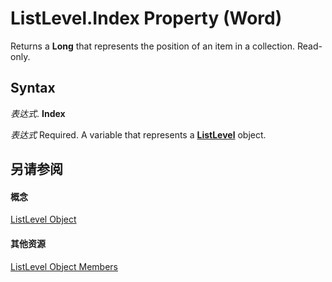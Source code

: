 
# ListLevel.Index Property (Word)

Returns a  **Long** that represents the position of an item in a collection. Read-only.


## Syntax

 _表达式_. **Index**

 _表达式_ Required. A variable that represents a **[ListLevel](0cd152cb-6c25-50cb-7c1d-8b6d9734505b.md)** object.


## 另请参阅


#### 概念


[ListLevel Object](0cd152cb-6c25-50cb-7c1d-8b6d9734505b.md)
#### 其他资源


[ListLevel Object Members](http://msdn.microsoft.com/library/befd48fb-74b1-e505-a027-af8534e02f19%28Office.15%29.aspx)